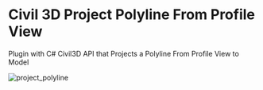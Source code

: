 # Civil 3D Project Polyline From Profile View
Plugin with C# Civil3D API  that Projects a Polyline From Profile View to Model

![project_polyline](https://github.com/MatheusRamo/Project-Polyline/assets/54686264/bcb3a157-a9ce-4126-98ea-631e731ce1a6)
